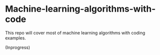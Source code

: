 # Machine-learning-algorithms-with-code
This repo will cover most of machine learning algorithms with coding examples.

(Inprogress)
